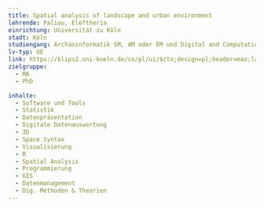 ```yaml
---
title: Spatial analysis of landscape and urban environment
lehrende: Paliou, Eleftheria
einrichtung: Universität zu Köln
stadt: Köln
studiengang: Archäoinformatik SM, AM oder EM und Digital and Computational Archaeology
lv-typ: UE
link: https://klips2.uni-koeln.de/co/pl/ui/$ctx;design=pl;header=max;lang=DE/wbLv.wbShowLVDetail?pStpSpNr=460310&pSpracheNr=1
zielgruppe:
  - MA
  - PhD

inhalte:
  - Software und Tools
  - Statistik
  - Datenpräsentation
  - Digitale Datenauswertung
  - 3D
  - Space Syntax
  - Visualisierung
  - R
  - Spatial Analysis
  - Programmierung
  - GIS
  - Datenmanagement
  - Dig. Methoden & Theorien
---
```

 
